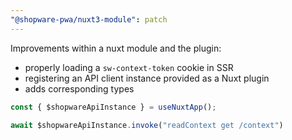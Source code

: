 ```yaml
---
"@shopware-pwa/nuxt3-module": patch
---
```


Improvements within a nuxt module and the plugin:
- properly loading a `sw-context-token` cookie in SSR
- registering an API client instance provided as a Nuxt plugin
- adds corresponding types

```ts
const { $shopwareApiInstance } = useNuxtApp();

await $shopwareApiInstance.invoke("readContext get /context")
```